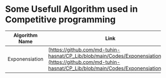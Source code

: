 # Some Usefull Algorithm used in Competitive programming

| Algorithm Name | Link |
|----------------|------|
|Exponensiation|[https://github.com/md-tuhin-hasnat/CP_Lib/blob/main/Codes/Exponensiation.MD](https://github.com/md-tuhin-hasnat/CP_Lib/blob/main/Codes/Exponensiation.MD)|

